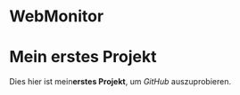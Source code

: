 # WebMonitor
# Mein erstes Projekt
Dies hier ist mein**erstes Projekt**, um *GitHub* auszuprobieren.
